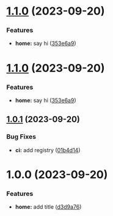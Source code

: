 # [1.1.0](https://github.com/aebone/semantic-commits-app/compare/v1.0.1...v1.1.0) (2023-09-20)


### Features

* **home:** say hi ([353e6a9](https://github.com/aebone/semantic-commits-app/commit/353e6a96a371bb97e0d9d72c2e2ed0d03e0becaa))

# [1.1.0](https://github.com/aebone/semantic-commits-app/compare/v1.0.1...v1.1.0) (2023-09-20)


### Features

* **home:** say hi ([353e6a9](https://github.com/aebone/semantic-commits-app/commit/353e6a96a371bb97e0d9d72c2e2ed0d03e0becaa))

## [1.0.1](https://github.com/aebone/semantic-commits-app/compare/v1.0.0...v1.0.1) (2023-09-20)


### Bug Fixes

* **ci:** add registry ([01b4d14](https://github.com/aebone/semantic-commits-app/commit/01b4d143ba2654b8f585bfc7233c02e20446fc7b))

# 1.0.0 (2023-09-20)


### Features

* **home:** add title ([d3d9a76](https://github.com/aebone/semantic-commits-app/commit/d3d9a76d27079acdb2e108362371a2c1055e26b1))
